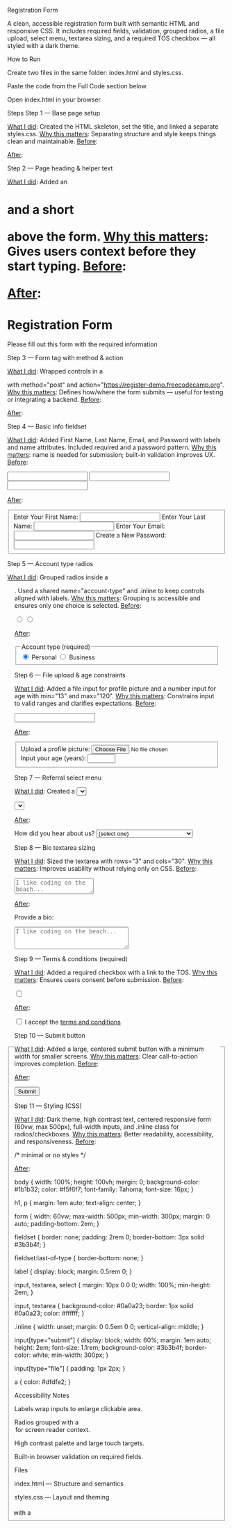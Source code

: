 Registration Form

A clean, accessible registration form built with semantic HTML and responsive CSS. It includes required fields, validation, grouped radios, a file upload, select menu, textarea sizing, and a required TOS checkbox — all styled with a dark theme.

How to Run

Create two files in the same folder: index.html and styles.css.

Paste the code from the Full Code section below.

Open index.html in your browser.

Steps
Step 1 — Base page setup

<u>What I did</u>: Created the HTML skeleton, set the title, and linked a separate styles.css.
<u>Why this matters</u>: Separating structure and style keeps things clean and maintainable.
<u>Before</u>:

<!DOCTYPE html>
<html lang="en">
  <head>
    <meta charset="UTF-8">
      <title>Registration Form</title>
  </head>
  <body></body>
</html>


<u>After</u>:

<link rel="stylesheet" href="styles.css" />

Step 2 — Page heading & helper text

<u>What I did</u>: Added an <h1> and a short <p> above the form.
<u>Why this matters</u>: Gives users context before they start typing.
<u>Before</u>:

<body></body>


<u>After</u>:

<h1>Registration Form</h1>
<p>Please fill out this form with the required information</p>

Step 3 — Form tag with method & action

<u>What I did</u>: Wrapped controls in a <form> with method="post" and action="https://register-demo.freecodecamp.org".
<u>Why this matters</u>: Defines how/where the form submits — useful for testing or integrating a backend.
<u>Before</u>:

<form>
  <!-- inputs -->
</form>


<u>After</u>:

<form method="post" action="https://register-demo.freecodecamp.org">
  <!-- inputs -->
</form>

Step 4 — Basic info fieldset

<u>What I did</u>: Added First Name, Last Name, Email, and Password with labels and name attributes. Included required and a password pattern.
<u>Why this matters</u>: name is needed for submission; built-in validation improves UX.
<u>Before</u>:

<input id="first-name" type="text">
<input id="email" type="email">
<input id="new-password" type="password">


<u>After</u>:

<fieldset>
  <label for="first-name">Enter Your First Name:
    <input id="first-name" name="first-name" type="text" required />
  </label>
  <label for="last-name">Enter Your Last Name:
    <input id="last-name" name="last-name" type="text" required />
  </label>
  <label for="email">Enter Your Email:
    <input id="email" name="email" type="email" required />
  </label>
  <label for="new-password">Create a New Password:
    <input id="new-password" name="new-password" type="password" pattern="[a-z0-5]{8,}" required />
  </label>
</fieldset>

Step 5 — Account type radios

<u>What I did</u>: Grouped radios inside a <fieldset> with a <legend>. Used a shared name="account-type" and .inline to keep controls aligned with labels.
<u>Why this matters</u>: Grouping is accessible and ensures only one choice is selected.
<u>Before</u>:

<input id="personal-account" type="radio">
<input id="business-account" type="radio">


<u>After</u>:

<fieldset>
  <legend>Account type (required)</legend>
  <label for="personal-account">
    <input id="personal-account" type="radio" name="account-type" class="inline" checked /> Personal
  </label>
  <label for="business-account">
    <input id="business-account" type="radio" name="account-type" class="inline" /> Business
  </label>
</fieldset>

Step 6 — File upload & age constraints

<u>What I did</u>: Added a file input for profile picture and a number input for age with min="13" and max="120".
<u>Why this matters</u>: Constrains input to valid ranges and clarifies expectations.
<u>Before</u>:

<input id="age" type="number">


<u>After</u>:

<fieldset>
  <label for="profile-picture">Upload a profile picture:
    <input id="profile-picture" type="file" name="file" />
  </label>
  <label for="age">Input your age (years):
    <input id="age" type="number" name="age" min="13" max="120" />
  </label>
</fieldset>

Step 7 — Referral select menu

<u>What I did</u>: Created a <select> with a blank default and clear option values.
<u>Why this matters</u>: Avoids accidental preselection and supports simple analytics.
<u>Before</u>:

<select id="referrer"></select>


<u>After</u>:

<label for="referrer">How did you hear about us?
  <select id="referrer" name="referrer">
    <option value="">(select one)</option>
    <option value="1">freeCodeCamp News</option>
    <option value="2">freeCodeCamp YouTube Channel</option>
    <option value="3">freeCodeCamp Forum</option>
    <option value="4">Other</option>
  </select>
</label>

Step 8 — Bio textarea sizing

<u>What I did</u>: Sized the textarea with rows="3" and cols="30".
<u>Why this matters</u>: Improves usability without relying only on CSS.
<u>Before</u>:

<textarea id="bio" name="bio" placeholder="I like coding on the beach..."></textarea>


<u>After</u>:

<label for="bio">Provide a bio:
  <textarea id="bio" name="bio" rows="3" cols="30" placeholder="I like coding on the beach..."></textarea>
</label>

Step 9 — Terms & conditions (required)

<u>What I did</u>: Added a required checkbox with a link to the TOS.
<u>Why this matters</u>: Ensures users consent before submission.
<u>Before</u>:

<input id="terms-and-conditions" type="checkbox">


<u>After</u>:

<label for="terms-and-conditions">
  <input class="inline" id="terms-and-conditions" type="checkbox" required name="terms-and-conditions" />
  I accept the <a href="https://www.freecodecamp.org/news/terms-of-service/">terms and conditions</a>
</label>

Step 10 — Submit button

<u>What I did</u>: Added a large, centered submit button with a minimum width for smaller screens.
<u>Why this matters</u>: Clear call-to-action improves completion.
<u>Before</u>:

<!-- none -->


<u>After</u>:

<input type="submit" value="Submit" />

Step 11 — Styling (CSS)

<u>What I did</u>: Dark theme, high contrast text, centered responsive form (60vw, max 500px), full-width inputs, and .inline class for radios/checkboxes.
<u>Why this matters</u>: Better readability, accessibility, and responsiveness.
<u>Before</u>:

/* minimal or no styles */


<u>After</u>:

body {
  width: 100%;
  height: 100vh;
  margin: 0;
  background-color: #1b1b32;
  color: #f5f6f7;
  font-family: Tahoma;
  font-size: 16px;
}

h1, p {
  margin: 1em auto;
  text-align: center;
}

form {
  width: 60vw;
  max-width: 500px;
  min-width: 300px;
  margin: 0 auto;
  padding-bottom: 2em;
}

fieldset {
  border: none;
  padding: 2rem 0;
  border-bottom: 3px solid #3b3b4f;
}

fieldset:last-of-type {
  border-bottom: none;
}

label {
  display: block;
  margin: 0.5rem 0;
}

input,
textarea,
select {
  margin: 10px 0 0 0;
  width: 100%;
  min-height: 2em;
}

input, textarea {
  background-color: #0a0a23;
  border: 1px solid #0a0a23;
  color: #ffffff;
}

.inline {
  width: unset;
  margin: 0 0.5em 0 0;
  vertical-align: middle;
}

input[type="submit"] {
  display: block;
  width: 60%;
  margin: 1em auto;
  height: 2em;
  font-size: 1.1rem;
  background-color: #3b3b4f;
  border-color: white;
  min-width: 300px;
}

input[type="file"] {
  padding: 1px 2px;
}

a {
  color: #dfdfe2;
}

Accessibility Notes

Labels wrap inputs to enlarge clickable area.

Radios grouped with a <legend> for screen reader context.

High contrast palette and large touch targets.

Built-in browser validation on required fields.

Files

index.html — Structure and semantics

styles.css — Layout and theming

